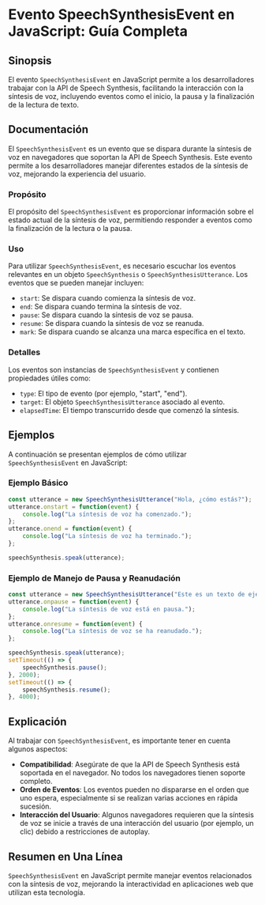 <!--
Meta Description: # Evento SpeechSynthesisEvent en JavaScript: Guía Completa ## Sinopsis El evento `SpeechSynthesisEvent` en JavaScript permite a los desarrolladores tr...
Meta Keywords: síntesis, voz, speechsynthesisevent, eventos, que
-->

# Evento SpeechSynthesisEvent en JavaScript: Guía Completa

## Sinopsis
El evento `SpeechSynthesisEvent` en JavaScript permite a los desarrolladores trabajar con la API de Speech Synthesis, facilitando la interacción con la síntesis de voz, incluyendo eventos como el inicio, la pausa y la finalización de la lectura de texto.

## Documentación
El `SpeechSynthesisEvent` es un evento que se dispara durante la síntesis de voz en navegadores que soportan la API de Speech Synthesis. Este evento permite a los desarrolladores manejar diferentes estados de la síntesis de voz, mejorando la experiencia del usuario.

### Propósito
El propósito del `SpeechSynthesisEvent` es proporcionar información sobre el estado actual de la síntesis de voz, permitiendo responder a eventos como la finalización de la lectura o la pausa.

### Uso
Para utilizar `SpeechSynthesisEvent`, es necesario escuchar los eventos relevantes en un objeto `SpeechSynthesis` o `SpeechSynthesisUtterance`. Los eventos que se pueden manejar incluyen:

- `start`: Se dispara cuando comienza la síntesis de voz.
- `end`: Se dispara cuando termina la síntesis de voz.
- `pause`: Se dispara cuando la síntesis de voz se pausa.
- `resume`: Se dispara cuando la síntesis de voz se reanuda.
- `mark`: Se dispara cuando se alcanza una marca específica en el texto.

### Detalles
Los eventos son instancias de `SpeechSynthesisEvent` y contienen propiedades útiles como:

- `type`: El tipo de evento (por ejemplo, "start", "end").
- `target`: El objeto `SpeechSynthesisUtterance` asociado al evento.
- `elapsedTime`: El tiempo transcurrido desde que comenzó la síntesis.

## Ejemplos
A continuación se presentan ejemplos de cómo utilizar `SpeechSynthesisEvent` en JavaScript:

### Ejemplo Básico
```javascript
const utterance = new SpeechSynthesisUtterance("Hola, ¿cómo estás?");
utterance.onstart = function(event) {
    console.log("La síntesis de voz ha comenzado.");
};
utterance.onend = function(event) {
    console.log("La síntesis de voz ha terminado.");
};

speechSynthesis.speak(utterance);
```

### Ejemplo de Manejo de Pausa y Reanudación
```javascript
const utterance = new SpeechSynthesisUtterance("Este es un texto de ejemplo.");
utterance.onpause = function(event) {
    console.log("La síntesis de voz está en pausa.");
};
utterance.onresume = function(event) {
    console.log("La síntesis de voz se ha reanudado.");
};

speechSynthesis.speak(utterance);
setTimeout(() => {
    speechSynthesis.pause();
}, 2000);
setTimeout(() => {
    speechSynthesis.resume();
}, 4000);
```

## Explicación
Al trabajar con `SpeechSynthesisEvent`, es importante tener en cuenta algunos aspectos:

- **Compatibilidad**: Asegúrate de que la API de Speech Synthesis está soportada en el navegador. No todos los navegadores tienen soporte completo.
- **Orden de Eventos**: Los eventos pueden no dispararse en el orden que uno espera, especialmente si se realizan varias acciones en rápida sucesión.
- **Interacción del Usuario**: Algunos navegadores requieren que la síntesis de voz se inicie a través de una interacción del usuario (por ejemplo, un clic) debido a restricciones de autoplay.

## Resumen en Una Línea
`SpeechSynthesisEvent` en JavaScript permite manejar eventos relacionados con la síntesis de voz, mejorando la interactividad en aplicaciones web que utilizan esta tecnología.